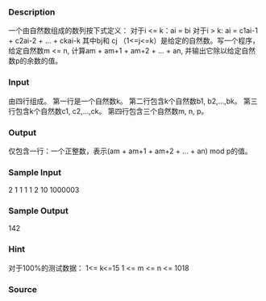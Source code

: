
### Description
一个由自然数组成的数列按下式定义：
对于i <= k：ai = bi
对于i > k: ai = c1ai-1 + c2ai-2 + ... + ckai-k
其中bj和 cj （1<=j<=k）是给定的自然数。写一个程序，给定自然数m <= n, 计算am + am+1 + am+2 + ... + an, 并输出它除以给定自然数p的余数的值。
### Input
由四行组成。
第一行是一个自然数k。
第二行包含k个自然数b1, b2,...,bk。
第三行包含k个自然数c1, c2,...,ck。
第四行包含三个自然数m, n, p。
### Output
仅包含一行：一个正整数，表示(am + am+1 + am+2 + ... + an) mod p的值。
### Sample Input
2
1 1
1 1
2 10 1000003

### Sample Output
142
### Hint

对于100%的测试数据：
1<= k<=15
1 <= m <= n <= 1018

### Source
